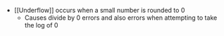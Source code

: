 - [[Underflow]] occurs when a small number is rounded to 0
	- Causes divide by 0 errors and also errors when attempting to take the log of 0